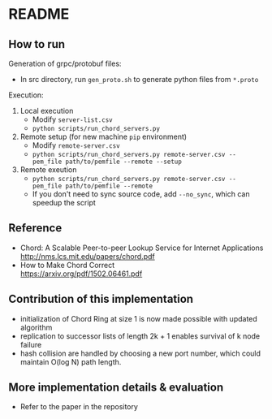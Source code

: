 # README
## How to run
Generation of grpc/protobuf files:
* In src directory, run `gen_proto.sh` to generate python files from `*.proto`

Execution:
1. Local execution
    - Modify `server-list.csv`
    - `python scripts/run_chord_servers.py`
2. Remote setup (for new machine `pip` environment)
    - Modify `remote-server.csv`
    - `python scripts/run_chord_servers.py remote-server.csv --pem_file path/to/pemfile --remote --setup`
3. Remote exeution
    - `python scripts/run_chord_servers.py remote-server.csv --pem_file path/to/pemfile --remote`
    - If you don't need to sync source code, add `--no_sync`, which can speedup the script
## Reference
* Chord: A Scalable Peer-to-peer Lookup Service for Internet Applications\
  http://nms.lcs.mit.edu/papers/chord.pdf
* How to Make Chord Correct\
  https://arxiv.org/pdf/1502.06461.pdf
## Contribution of this implementation
* initialization of Chord Ring at size 1 is now made possible with updated algorithm
* replication to successor lists of length 2k + 1 enables survival of k node failure
* hash collision are handled by choosing a new port number, which could maintain O(log N) path length.
## More implementation details & evaluation
* Refer to the paper in the repository